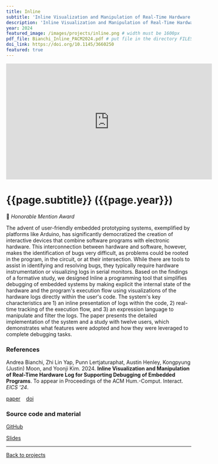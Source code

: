 ```yaml
---
title: Inline
subtitle: 'Inline Visualization and Manipulation of Real-Time Hardware Log for Supporting Debugging of Embedded Programs'
description: 'Inline Visualization and Manipulation of Real-Time Hardware Log for Supporting Debugging of Embedded Programs'
year: 2024
featured_image: /images/projects/inline.png # width must be 1600px
pdf_file: Bianchi_Inline_PACM2024.pdf # put file in the directory FILES
doi_link: https://doi.org/10.1145/3660250
featured: true
---
```


<iframe width="560" height="315" src="https://www.youtube.com/embed/gAf5mNowg7A" frameborder="0" allow="accelerometer; autoplay; encrypted-media; gyroscope; picture-in-picture" allowfullscreen></iframe>

<!-- DO NOT CHANGE MANUALLY -->

# {{page.subtitle}} ({{page.year}})

🏅 _Honorable Mention Award_

The advent of user-friendly embedded prototyping systems, exemplified by platforms like Arduino, has significantly democratized the creation of interactive devices that combine software programs with electronic hardware. This interconnection between hardware and software, however, makes the identification of bugs very difficult, as problems could be rooted in the program, in the circuit, or at their intersection. While there are tools to assist in identifying and resolving bugs, they typically require hardware instrumentation or visualizing logs in serial monitors. Based on the findings of a formative study, we designed Inline a programming tool that simplifies debugging of embedded systems by making explicit the internal state of the hardware and the program's execution flow using visualizations of the hardware logs directly within the user's code. The system's key characteristics are 1) an inline presentation of logs within the code, 2) real-time tracking of the execution flow, and 3) an expression language to manipulate and filter the logs. The paper presents the detailed implementation of the system and a study with twelve users, which demonstrates what features were adopted and how they were leveraged to complete debugging tasks.

### References

Andrea Bianchi, Zhi Lin Yap, Punn Lertjaturaphat, Austin Henley, Kongpyung (Justin) Moon, and Yoonji Kim. 2024. **Inline Visualization and Manipulation of Real-Time Hardware Log for Supporting Debugging of Embedded Programs**. To appear in Proceedings of the ACM Hum.-Comput. Interact. _EICS '24_.

<!-- DO NOT CHANGE MANUALLY -->

<a href="{{ site.url }}/files/{{ page.year }}/{{ page.pdf_file }}" target="_blank">paper</a>&nbsp;&nbsp;&nbsp;
<a href="{{ page.doi_link }}" target="_blank">doi</a>

### Source code and material

[GitHub](https://github.com/makelab-kaist/inline-extension)

<a href="{{ site.url }}/files/various/Inline_slides.pdf" target="_blank">Slides</a>

---

<a href="/index.html" class="button button--large">Back to projects</a>

